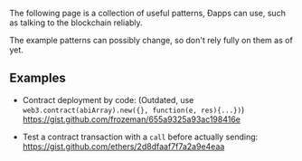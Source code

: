 The following page is a collection of useful patterns, Ðapps can use, such as talking to the blockchain reliably.

The example patterns can possibly change, so don't rely fully on them as of yet.

## Examples

- Contract deployment by code: 
(Outdated, use `web3.contract(abiArray).new({}, function(e, res){...})`)
https://gist.github.com/frozeman/655a9325a93ac198416e

- Test a contract transaction with a `call` before actually sending:
https://gist.github.com/ethers/2d8dfaaf7f7a2a9e4eaa
